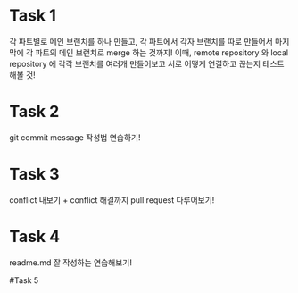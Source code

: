 # Task 1
각 파트별로 메인 브랜치를 하나 만들고,
각 파트에서 각자 브랜치를 따로 만들어서 마지막에 각 파트의 메인 브랜치로 merge 하는 것까지!
이때, remote repository 와 local repository 에 각각 브랜치를 여러개 만들어보고 서로 어떻게 연결하고 끊는지 테스트해볼 것!

# Task 2
git commit message 작성법 연습하기!

# Task 3
conflict 내보기 + conflict 해결까지
pull request 다루어보기!

# Task 4
readme.md 잘 작성하는 연습해보기!

#Task 5
